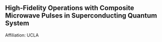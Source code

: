 ## High-Fidelity Operations with Composite Microwave Pulses in Superconducting Quantum System

Affiliation: UCLA
